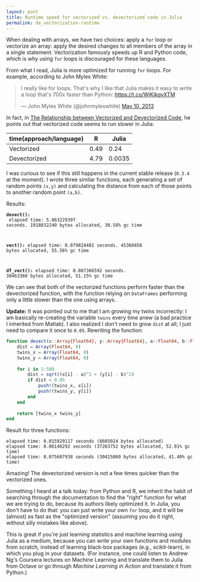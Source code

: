 ```yaml
---
layout: post
title: Runtime speed for vectorized vs. devectorized code in Julia
permalink: de_vectorization-runtime
---
```


When dealing with arrays, we have two choices: apply a `for` loop or vectorize an array: apply the desired changes to all members of the array in a single statement. Vectorization famously speeds up R and Python code, which is why using `for` loops is discouraged for these languages.

From what I read, Julia is more optimized for running `for` loops. For example, according to John Myles White:

<blockquote class="twitter-tweet" lang="en"><p>I really like for loops. That&#39;s why I like that Julia makes it easy to write a loop that&#39;s 700x faster than Python: <a href="https://t.co/WjKikqyXTM">https://t.co/WjKikqyXTM</a></p>&mdash; John Myles White (@johnmyleswhite) <a href="https://twitter.com/johnmyleswhite/status/332920041626554369">May 10, 2013</a></blockquote>
<script async src="//platform.twitter.com/widgets.js" charset="utf-8"></script>

In fact, in [The Relationship between Vectorized and Devectorized Code](http://www.johnmyleswhite.com/notebook/2013/12/22/the-relationship-between-vectorized-and-devectorized-code/), he points out that vectorized code seems to run slower in Julia:

| time(approach/language)   | R    | Julia  |
|--------------|------|--------|
| Vectorized   | 0.49 | 0.24   |
| Devectorized | 4.79 | 0.0035 |

I was curious to see if this still happens in the current stable release (`0.3.4` at the moment). I wrote three similar functions, each generating a set of random points <code>(x,y)</code> and calculating the distance from each of those points to another random point <code>(a,b)</code>.

<code data-gist-id="d90e477f4a371d53c395" data-gist-hide-footer="true"></code>

Results:

<code>**devect():**<br />
elapsed time: 5.863229397 seconds. 1918832240 bytes allocated, 30.58% gc time<br />

**vect():**
elapsed time: 0.079824481 seconds. 45366656 bytes allocated, 55.56% gc time

**df_vect():**
elapsed time: 0.087366592 seconds. 38463360 bytes allocated, 51.15% gc time</code>

We can see that both of the vectorized functions perform faster than the devectorized function, with the function relying on `DataFrames` performing only a little slower than the one using arrays.

**Update:** It was pointed out to me that I am growing my twins incorrectly: I am basically re-creating the variable `twins` every time anew (a bad practice I inherited from Matlab). I also realized I don't need to grow `dist` at all; I just need to compare it once to `0.05`. Rewriting the function:

``` julia
function devect(x::Array{Float64}, y::Array{Float64}, a::Float64, b::Float64)
    dist = Array(Float64, 0)
    twins_x = Array(Float64, 0)
    twins_y = Array(Float64, 0)
    
    for i in 1:500
        dist = sqrt((x[i] - a)^2 + (y[i] - b)^2)
        if dist < 0.05
            push!(twins_x, x[i])
            push!(twins_y, y[i])
        end
    end
    
    return [twins_x twins_y]
end
```

Result for three functions:

```
elapsed time: 0.015929117 seconds (8605024 bytes allocated)
elapsed time: 0.06146292 seconds (37263752 bytes allocated, 52.91% gc time)
elapsed time: 0.075607938 seconds (30415860 bytes allocated, 41.40% gc time)
```

Amazing! The devectorized version is not a few times quicker than the vectorized ones.

Something I heard at a talk today: from Python and R, we inherit the habit of searching through the documentation to find the "right" function for what we are trying to do, because its authors likely optimized it. In Julia, you don't have to do that: you can just write your own `for` loop, and it will be (almost) as fast as the "optimized version" (assuming you do it right, without silly mistakes like above).

This is great if you're just learning statistics and machine learning using Julia as a medium, because you can write your own functions and modules from scratch, instead of learning black-box packages (e.g., scikit-learn), in which you plug in your datasets. (For instance, one could listen to Andrew Ng's Coursera lectures on Machine Learning and translate them to Julia from Octave or go through *Machine Learning in Action* and translate it from Python.)
